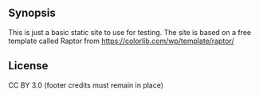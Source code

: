 ## Synopsis

This is just a basic static site to use for testing. The site is based on a free template called Raptor from https://colorlib.com/wp/template/raptor/  

## License

CC BY 3.0 (footer credits must remain in place)